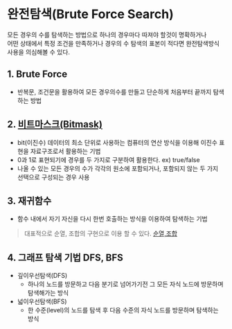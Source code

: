 # 완전탐색(Brute Force Search)

모든 경우의 수를 탐색하는 방법으로 하나의 경우마다 따져야 할것이 명확하거나 <br>
어떤 상태에서 특정 조건을 만족하거나 경우의 수 탐색의 표본이 적다면 완전탐색방식 사용을 의심해볼 수 있다.

## 1. Brute Force

+ 반복문, 조건문을 활용하여 모든 경우의수를 만들고 단순하게 처음부터 끝까지 탐색하는 방법 


## 2. [비트마스크(Bitmask)](/dataStructure%26algorithm/algorithm/bruteForceSearch/bitmask.md)

+ bit(이진수) 데이터의 최소 단위로 사용하는 컴퓨터의 연산 방식을 이용해 이진수 표현을 자료구조로서 활용하는 기법
+ 0과 1로 표현되기에 경우를 두 가지로 구분하여 활용한다. ex) true/false
+ 나올 수 있는 모든 경우의 수가 각각의 원소에 포함되거나, 포함되지 않는 두 가지 선택으로 구성되는 경우 사용

## 3. 재귀함수

+ 함수 내에서 자기 자신을 다시 한번 호출하는 방식을 이용하여 탐색하는 기법

> 대표적으로 순열, 조합의 구현으로 이용 할 수 있다. [순열,조합]()

## 4. 그래프 탐색 기법 DFS, BFS

+ 깊이우선탐색(DFS)
    + 하나의 노드를 방문하고 다음 분기로 넘어가기전 그 모든 자식 노드에 방문하며 탐색해가는 방식
+ 넓이우선탐색(BFS)
    + 한 수준(level)의 노드를 탐색 후 다음 수준의 자식 노드를 방문하며 탐색하는 방식